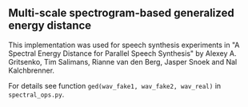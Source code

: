 ## Multi-scale spectrogram-based generalized energy distance

This implementation was used for speech synthesis experiments in "A Spectral
Energy Distance for Parallel Speech Synthesis" by Alexey A. Gritsenko,
Tim Salimans, Rianne van den Berg, Jasper Snoek and Nal Kalchbrenner.

For details see function `ged(wav_fake1, wav_fake2, wav_real)` in
`spectral_ops.py`.
